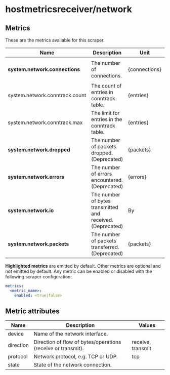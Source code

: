 [comment]: <> (Code generated by mdatagen. DO NOT EDIT.)

# hostmetricsreceiver/network

## Metrics

These are the metrics available for this scraper.

| Name | Description | Unit | Type | Attributes |
| ---- | ----------- | ---- | ---- | ---------- |
| **system.network.connections** | The number of connections. | {connections} | Sum(Int) | <ul> <li>protocol</li> <li>state</li> </ul> |
| system.network.conntrack.count | The count of entries in conntrack table. | {entries} | Sum(Int) | <ul> </ul> |
| system.network.conntrack.max | The limit for entries in the conntrack table. | {entries} | Sum(Int) | <ul> </ul> |
| **system.network.dropped** | The number of packets dropped. (Deprecated) | {packets} | Sum(Int) | <ul> <li>device</li> <li>direction</li> </ul> |
| **system.network.errors** | The number of errors encountered. (Deprecated) | {errors} | Sum(Int) | <ul> <li>device</li> <li>direction</li> </ul> |
| **system.network.io** | The number of bytes transmitted and received. (Deprecated) | By | Sum(Int) | <ul> <li>device</li> <li>direction</li> </ul> |
| **system.network.packets** | The number of packets transferred. (Deprecated) | {packets} | Sum(Int) | <ul> <li>device</li> <li>direction</li> </ul> |

**Highlighted metrics** are emitted by default. Other metrics are optional and not emitted by default.
Any metric can be enabled or disabled with the following scraper configuration:

```yaml
metrics:
  <metric_name>:
    enabled: <true|false>
```

## Metric attributes

| Name | Description | Values |
| ---- | ----------- | ------ |
| device | Name of the network interface. |  |
| direction | Direction of flow of bytes/operations (receive or transmit). | receive, transmit |
| protocol | Network protocol, e.g. TCP or UDP. | tcp |
| state | State of the network connection. |  |
